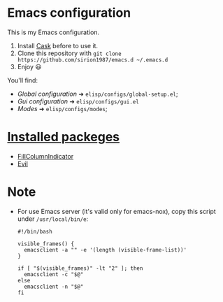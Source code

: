 # Emacs configuration

This is my Emacs configuration.

1. Install [Cask](https://github.com/cask/cask) before to use it.
2. Clone this repository with `git clone https://github.com/sirion1987/emacs.d ~/.emacs.d`
3. Enjoy :smiley:

You'll find:

* _Global configuration_ ➜ `elisp/configs/global-setup.el`;
* _Gui configuration_ ➜ `elisp/configs/gui.el`
* _Modes_ ➜ `elisp/configs/modes`;

# [Installed packeges](https://github.com/sirion1987/emacs.d/blob/master/Cask)

* [FillColumnIndicator](https://www.emacswiki.org/emacs/FillColumnIndicator)
* [Evil](https://www.emacswiki.org/emacs/Evil)

# Note

* For use Emacs server (it's valid only for emacs-nox), copy this script under `/usr/local/bin/e`:

  ```
  #!/bin/bash

  visible_frames() {
	emacsclient -a "" -e '(length (visible-frame-list))'
  }

  if [ "$(visible_frames)" -lt "2" ]; then
	emacsclient -c "$@"
  else
	emacsclient -n "$@"
  fi
  ```
